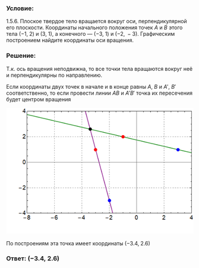 ###  Условие: 

$1.5.6.$ Плоское твердое тело вращается вокруг оси, перпендикулярной его плоскости. Координаты начального положения точек $A$ и $B$ этого тела $(−1,\; 2)$ и $(3,\; 1)$, а конечного — $(−3,\;1)$ и $(−2,\; -3)$. Графическим построением найдите координаты оси вращения. 

###  Решение: 

Т.к. ось вращения неподвижна, то все точки тела вращаются вокруг неё и перпендикулярны по направлению. 

Если координаты двух точек в начале и в конце равны $A$, $B$ и $A'$, $B'$ соответственно, то если провести линии $AB$ и $A'B'$ точка их пересечения будет центром вращения 

![ Точка пересечения прямых |565x380, 59%](../../img/1.5.6/graph.png)

По построениям эта точка имеет координаты $(-3.4,\; 2.6)$ 

###  Ответ: $(-3.4,\; 2.6)$

  

